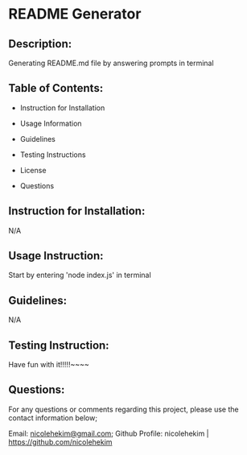 # README Generator

  
  ## Description:
  Generating README.md file by answering prompts in terminal

  ## Table of Contents:
  * Instruction for Installation

  * Usage Information

  * Guidelines

  * Testing Instructions

  * License

  * Questions
  

  ## Instruction for Installation:
  N/A

  ## Usage Instruction:
  Start by entering 'node index.js' in terminal

  ## Guidelines:
  N/A

  ## Testing Instruction:
  Have fun with it!!!!!~~~~

  

  ## Questions:
  For any questions or comments regarding this project, please use the contact information below;

  Email: nicolehekim@gmail.com;
  Github Profile: nicolehekim | https://github.com/nicolehekim
